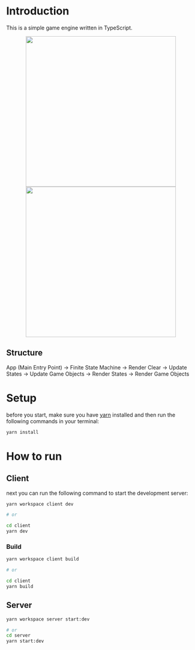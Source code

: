 # Introduction

This is a simple game engine written in TypeScript.

<p align="center">
<img src="https://user-images.githubusercontent.com/13586185/218744889-f51e1059-8972-438a-a8f1-4b2b748a5737.gif" width="400" />
<img src="https://user-images.githubusercontent.com/13586185/218754079-01db958b-aaa3-410f-904d-dffabd4e0954.gif" width="400" />

</p>

## Structure

App (Main Entry Point) -> Finite State Machine -> Render Clear -> Update States -> Update Game Objects -> Render States -> Render Game Objects

# Setup

before you start, make sure you have [yarn](https://yarnpkg.com/) installed and then run the following commands in your terminal:

```sh
yarn install
```

# How to run

## Client

next you can run the following command to start the development server:

```sh
yarn workspace client dev

# or

cd client
yarn dev
```

### Build

```sh
yarn workspace client build

# or

cd client
yarn build
```

## Server

```sh
yarn workspace server start:dev

# or
cd server
yarn start:dev
```
